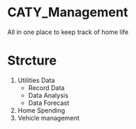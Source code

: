 # CATY_Management
All in one place to keep track of home life

# Strcture
1. Utilities Data
   - Record Data
   - Data Analysis
   - Data Forecast
2. Home Spending
3. Vehicle management

